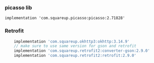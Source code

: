 
### picasso lib
```
implementation 'com.squareup.picasso:picasso:2.71828'
```

### Retrofit
```gradle
    implementation 'com.squareup.okhttp3:okhttp:3.14.9'
    // make sure to use same version for gson and retrofit
    implementation 'com.squareup.retrofit2:converter-gson:2.9.0'
    implementation 'com.squareup.retrofit2:retrofit:2.9.0'

```

